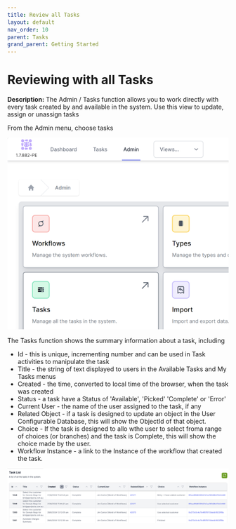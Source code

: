 ```yaml
---
title: Review all Tasks
layout: default
nav_order: 10
parent: Tasks
grand_parent: Getting Started
---
```


# Reviewing with all Tasks

__Description:__ 
The Admin / Tasks function allows you to work directly with every task created by and available in the system. Use this view to update, assign or unassign tasks

From the Admin menu, choose tasks

![](2024-07-09-12-25-42.png)


The Tasks function shows the summary information about a task, including
- Id - this is unique, incrementing number and can be used in Task activities to manipulate the task
- Title - the string of text displayed to users in the Available Tasks and My Tasks menus
- Created - the time, converted to local time of the browser, when the task was created
- Status - a task have a Status of 'Available', 'Picked' 'Complete' or 'Error'
- Current User - the name of the user assigned to the task, if any
- Related Object - if a task is designed to update an object in the User Configurable Database, this will show the ObjectId of that object.
- Choice - If the task is designed to allo wthe user to select froma range of choices (or branches) and the task is Complete, this will show the choice made by the user.
- Workflow Instance - a link to the Instance of the workflow that created the task. 

![](2024-07-09-12-33-57.png)